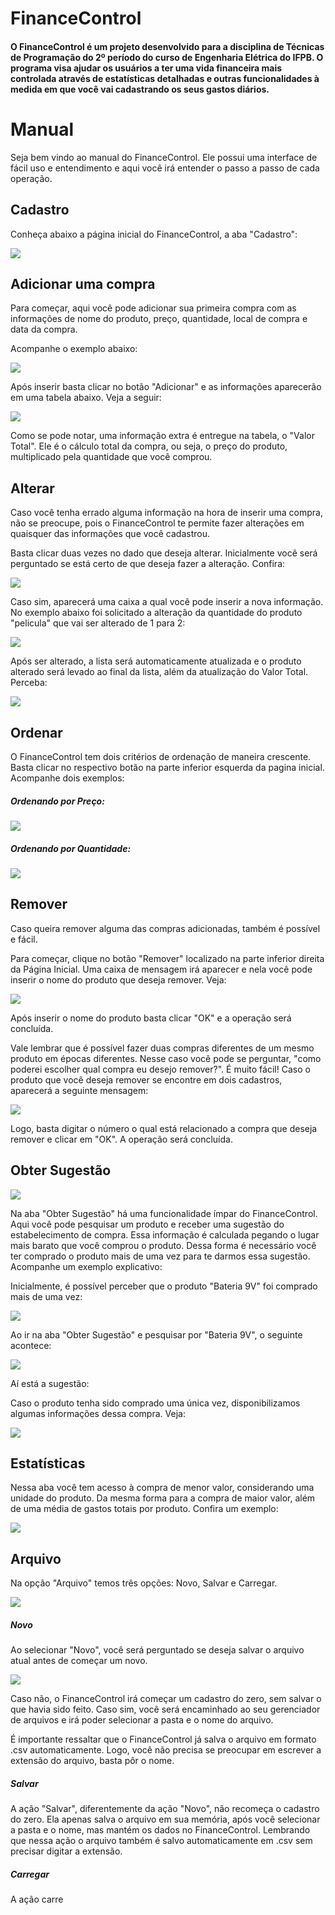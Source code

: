 # FinanceControl

#### O FinanceControl é um projeto desenvolvido para a disciplina de Técnicas de Programação do 2º período do curso de Engenharia Elétrica do IFPB. O programa visa ajudar os usuários a ter uma vida financeira mais controlada através de estatísticas detalhadas e outras funcionalidades à medida em que você vai cadastrando os seus gastos diários.

# Manual

Seja bem vindo ao manual do FinanceControl. Ele possui uma interface de fácil uso e entendimento e aqui você irá entender o passo a passo de cada operação.  

## Cadastro

Conheça abaixo a página inicial do FinanceControl, a aba "Cadastro":

![](https://github.com/ediopedrocode/Projeto-FinanceControl/blob/master/Imagens%20do%20Manual/intro1.png)

## Adicionar uma compra 

Para começar, aqui você pode adicionar sua primeira compra com as informações de nome do produto, preço, quantidade, local de compra e data da compra.

Acompanhe o exemplo abaixo:

![](https://github.com/ediopedrocode/Projeto-FinanceControl/blob/master/Imagens%20do%20Manual/INSERIR.png)

Após inserir basta clicar no botão "Adicionar" e as informações aparecerão em uma tabela abaixo. Veja a seguir:

![](https://github.com/ediopedrocode/Projeto-FinanceControl/blob/master/Imagens%20do%20Manual/ADICIONAR.png)

Como se pode notar, uma informação extra é entregue na tabela, o "Valor Total". Ele é o cálculo total da compra, ou seja, o preço do produto, multiplicado pela quantidade que você comprou.

## Alterar

Caso você tenha errado alguma informação na hora de inserir uma compra, não se preocupe, pois o FinanceControl te permite fazer alterações em quaisquer das informações que você cadastrou.

Basta clicar duas vezes no dado que deseja alterar. Inicialmente você será perguntado se está certo de que deseja fazer a alteração. Confira:

![](https://github.com/ediopedrocode/Projeto-FinanceControl/blob/master/Imagens%20do%20Manual/alterar6.png)

Caso sim, aparecerá uma caixa a qual você pode inserir a nova informação. No exemplo abaixo foi solicitado a alteração da quantidade do produto "pelicula" que vai ser alterado de 1 para 2:

![](https://github.com/ediopedrocode/Projeto-FinanceControl/blob/master/Imagens%20do%20Manual/alterar8.png)

Após ser alterado, a lista será automaticamente atualizada e o produto alterado será levado ao final da lista, além da atualização do Valor Total. Perceba:

![](https://github.com/ediopedrocode/Projeto-FinanceControl/blob/master/Imagens%20do%20Manual/alterado9.png)

## Ordenar 

O FinanceControl tem dois critérios de ordenação de maneira crescente. Basta clicar no respectivo botão na parte inferior esquerda da pagina inicial. Acompanhe dois exemplos:

##### Ordenando por Preço:

![](https://github.com/ediopedrocode/Projeto-FinanceControl/blob/master/Imagens%20do%20Manual/ordPreco10.png)

##### Ordenando por Quantidade:

![](https://github.com/ediopedrocode/Projeto-FinanceControl/blob/master/Imagens%20do%20Manual/ordQtd11.png)

## Remover

Caso queira remover alguma das compras adicionadas, também é possível e fácil. 

Para começar, clique no botão "Remover" localizado na parte inferior direita da Página Inicial.
Uma caixa de mensagem irá aparecer e nela você pode inserir o nome do produto que deseja remover. Veja:

![](https://github.com/ediopedrocode/Projeto-FinanceControl/blob/master/Imagens%20do%20Manual/remover12.png)

Após inserir o nome do produto basta clicar "OK" e a operação será concluída.

Vale lembrar que é possível fazer duas compras diferentes de um mesmo produto em épocas diferentes. Nesse caso você pode se perguntar, "como poderei escolher qual compra eu desejo remover?". É muito fácil!
Caso o produto que você deseja remover se encontre em dois cadastros, aparecerá a seguinte mensagem:

![](https://github.com/ediopedrocode/Projeto-FinanceControl/blob/master/Imagens%20do%20Manual/remo2.png)

Logo, basta digitar o número o qual está relacionado a compra que deseja remover e clicar em "OK". A operação será concluída.

## Obter Sugestão

![](https://github.com/ediopedrocode/Projeto-FinanceControl/blob/master/Imagens%20do%20Manual/sugestao14.png)

Na aba "Obter Sugestão" há uma funcionalidade ímpar do FinanceControl. Aqui você pode pesquisar um produto e receber uma sugestão do estabelecimento de compra. Essa informação é calculada pegando o lugar mais barato que você comprou o produto.
Dessa forma é necessário você ter comprado o produto mais de uma vez para te darmos essa sugestão. Acompanhe um exemplo explicativo:

Inicialmente, é possível perceber que o produto "Bateria 9V" foi comprado mais de uma vez:

![](https://github.com/ediopedrocode/Projeto-FinanceControl/blob/master/Imagens%20do%20Manual/sugestao15.png)

Ao ir na aba "Obter Sugestão" e pesquisar por "Bateria 9V", o seguinte acontece:

![](https://github.com/ediopedrocode/Projeto-FinanceControl/blob/master/Imagens%20do%20Manual/sugestao17.png)

Aí está a sugestão:

Caso o produto tenha sido comprado uma única vez, disponibilizamos algumas informações dessa compra. Veja:

![](https://github.com/ediopedrocode/Projeto-FinanceControl/blob/master/Imagens%20do%20Manual/sugestao18.png)

## Estatísticas

Nessa aba você tem acesso à compra de menor valor, considerando uma unidade do produto. Da mesma forma para a compra de maior valor, além de uma média de gastos totais por produto. Confira um exemplo:

![](https://github.com/ediopedrocode/Projeto-FinanceControl/blob/master/Imagens%20do%20Manual/stats19.png)

## Arquivo

Na opção "Arquivo" temos três opções: Novo, Salvar e Carregar.

![](https://github.com/ediopedrocode/Projeto-FinanceControl/blob/master/Imagens%20do%20Manual/arq20.png)

##### Novo

Ao selecionar "Novo", você será perguntado se deseja salvar o arquivo atual antes de começar um novo. 

![](https://github.com/ediopedrocode/Projeto-FinanceControl/blob/master/Imagens%20do%20Manual/novo1.png)

Caso não, o FinanceControl irá começar um cadastro do zero, sem salvar o que havia sido feito. Caso sim, você será encaminhado ao seu gerenciador de arquivos e irá poder selecionar a pasta e o nome do arquivo. 

É importante ressaltar que o FinanceControl já salva o arquivo em formato .csv automaticamente. Logo, você não precisa se preocupar em escrever a extensão do arquivo, basta pôr o nome.

##### Salvar

A ação "Salvar", diferentemente da ação "Novo", não recomeça o cadastro do zero. Ela apenas salva o arquivo em sua memória, após você selecionar a pasta e o nome, mas mantém os dados no FinanceControl. Lembrando que nessa ação o arquivo também é salvo automaticamente em .csv sem precisar digitar a extensão.

##### Carregar

A ação carre




